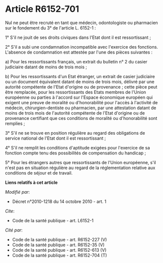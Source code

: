 # Article R6152-701

Nul ne peut être recruté en tant que médecin, odontologiste ou pharmacien sur le fondement du 3° de l'article L. 6152-1 : 

1° S'il ne jouit de ses droits civiques dans l'Etat dont il est ressortissant ; 

2° S'il a subi une condamnation incompatible avec l'exercice des fonctions. L'absence de condamnation est attestée par l'une
des pièces suivantes : 

a) Pour les ressortissants français, un extrait du bulletin n° 2 du casier judiciaire datant de moins de trois mois ; 

b) Pour les ressortissants d'un Etat étranger, un extrait de casier judiciaire ou un document équivalent datant de moins de
trois mois, délivré par une autorité compétente de l'Etat d'origine ou de provenance ; cette pièce peut être remplacée, pour
les ressortissants des Etats membres de l'Union européenne ou parties à l'accord sur l'Espace économique européen qui exigent
une preuve de moralité ou d'honorabilité pour l'accès à l'activité de médecin, chirurgien-dentiste ou pharmacien, par une
attestation datant de moins de trois mois de l'autorité compétente de l'Etat d'origine ou de provenance certifiant que ces
conditions de moralité ou d'honorabilité sont remplies ; 

3° S'il ne se trouve en position régulière au regard des obligations de service national de l'Etat dont il est
ressortissant ; 

4° S'il ne remplit les conditions d'aptitude exigées pour l'exercice de sa fonction compte tenu des possibilités de
compensation du handicap ; 

5° Pour les étrangers autres que ressortissants de l'Union européenne, s'il n'est pas en situation régulière au regard de la
réglementation relative aux conditions de séjour et de travail.

**Liens relatifs à cet article**

_Modifié par_:

  - Décret n°2010-1218 du 14 octobre 2010 - art. 1

_Cite_:

  - Code de la santé publique - art. L6152-1

_Cité par_:

  - Code de la santé publique - art. R6152-227 (V)
  - Code de la santé publique - art. R6152-35 (V)
  - Code de la santé publique - art. R6152-613 (V)
  - Code de la santé publique - art. R6152-704 (T)
